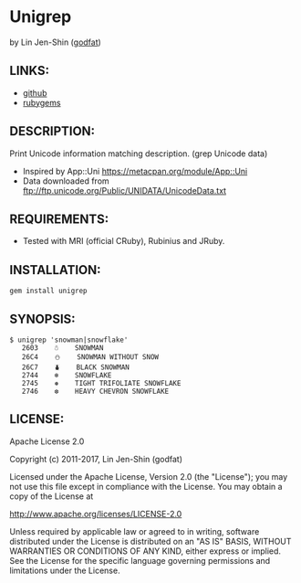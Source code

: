 # Unigrep

by Lin Jen-Shin ([godfat](http://godfat.org))

## LINKS:

* [github](https://github.com/godfat/unigrep)
* [rubygems](http://rubygems.org/gems/unigrep)

## DESCRIPTION:

Print Unicode information matching description. (grep Unicode data)

* Inspired by App::Uni <https://metacpan.org/module/App::Uni>
* Data downloaded from <ftp://ftp.unicode.org/Public/UNIDATA/UnicodeData.txt>

## REQUIREMENTS:

* Tested with MRI (official CRuby), Rubinius and JRuby.

## INSTALLATION:

    gem install unigrep

## SYNOPSIS:

    $ unigrep 'snowman|snowflake'
       2603    ☃    SNOWMAN
       26C4    ⛄    SNOWMAN WITHOUT SNOW
       26C7    ⛇    BLACK SNOWMAN
       2744    ❄    SNOWFLAKE
       2745    ❅    TIGHT TRIFOLIATE SNOWFLAKE
       2746    ❆    HEAVY CHEVRON SNOWFLAKE

## LICENSE:

Apache License 2.0

Copyright (c) 2011-2017, Lin Jen-Shin (godfat)

Licensed under the Apache License, Version 2.0 (the "License");
you may not use this file except in compliance with the License.
You may obtain a copy of the License at

<http://www.apache.org/licenses/LICENSE-2.0>

Unless required by applicable law or agreed to in writing, software
distributed under the License is distributed on an "AS IS" BASIS,
WITHOUT WARRANTIES OR CONDITIONS OF ANY KIND, either express or implied.
See the License for the specific language governing permissions and
limitations under the License.
